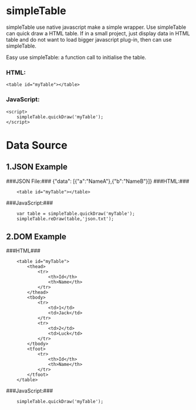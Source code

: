 # simpleTable
simpleTable use native javascript make a simple wrapper. Use simpleTable can quick draw a HTML table. 
If in a small project, just display data in HTML table and do not want to load bigger javascript plug-in, then can use simpleTable.

Easy use simpleTable:
a function call to initialise the table.

### HTML:
```
<table id="myTable"></table>
```

### JavaScript:
```
<script>
    simpleTable.quickDraw('myTable');
</script>
```

# Data Source #
## 1.JSON Example ##
###JSON File:###
    {"data": [{"a":"NameA"},{"b":"NameB"}]}
###HTML:###
```
    <table id="myTable"></table>
```
###JavaScript:###
```
    var table = simpleTable.quickDraw('myTable');
    simpleTable.reDraw(table,'json.txt');
```
    
## 2.DOM Example ##
###HTML###
```
    <table id="myTable">
        <thead>
            <tr>
                <th>Id</th>
                <th>Name</th>
            </tr>
        </thead>
        <tbody>
            <tr>
                <td>1</td>
                <td>Jack</td>
            </tr>
            <tr>
                <td>2</td>
                <td>Luck</td>
            </tr>
        </tbody>
        <tfoot>
            <tr>
                <th>Id</th>
                <th>Name</th>
            </tr>
        </tfoot>
    </table>
```
###JavaScript:###
```
    simpleTable.quickDraw('myTable');
```
